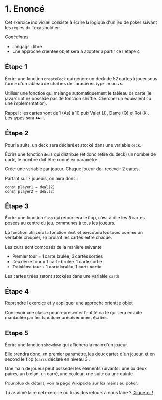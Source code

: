 # 1. Enoncé

Cet exercice individuel consiste à écrire la logique d'un jeu de poker suivant les règles du Texas hold'em.

*Contraintes:*

- Langage : libre
- Une approche orientée objet sera à adopter à partir de l'étape 4

## Étape 1

Écrire une fonction `createDeck` qui génère un deck de 52 cartes à jouer sous forme d'un tableau de chaines de caractères type `1♠︎` ou `V♣︎`.

Utiliser une fonction qui mélange automatiquement le tableau de carte (le javascript ne possède pas de fonction shuffle. Chercher un equivalent ou une implementation).

Rappel : les cartes vont de 1 (As) à 10 puis Valet (J), Dame (Q) et Roi (K). Les types sont `♠︎♣︎♡♢`.

## Étape 2

Pour la suite, un deck sera déclaré et stocké dans une variable `deck`.

Écrire une fonction `deal` qui distribue (et donc retire du deck) un nombre de carte, le nombre doit être donné en paramètre.

Créer une variable par joueur. Chaque joueur doit recevoir 2 cartes.

Partant sur 2 joueurs, on aura donc :

```
const player1 = deal(2)
const player2 = deal(2)
```

## Étape 3

Écrire une fonction `flop` qui retournera le flop, c'est à dire les 5 cartes posées au centre du jeu, communes à tous les joueurs. 

La fonction utilisera la fonction `deal` et exécutera les tours comme un veritable croupier, en brulant les cartes entre chaque.

Les tours sont composés de la manière suivante :

- Premier tour = 1 carte brulée, 3 cartes sorties
- Deuxième tour = 1 carte brulée, 1 carte sortie
- Troisième tour = 1 carte brulée, 1 carte sortie

Les cartes tirées seront stockées dans une variable `cards`

## Étape 4

Reprendre l'exercice et y appliquer une approche orientée objet. 

Concevoir une classe pour representer l'entité carte qui sera ensuite manipulée par les fonctione précédemment écrites.

## Etape 5

Écrire une fonction `showdown` qui affichera la main d'un joueur. 

Elle prendra donc, en premier paramètre, les deux cartes d'un joueur, et en second le flop (`cards` déclaré en niveau 3).

Une main de joueur peut posséder les éléments suivants : une ou deux paires, un brelan, un carré, une couleur, une suite ou une quinte.

Pour plus de détails, voir la [page Wikipédia](https://fr.wikipedia.org/wiki/Main_au_poker#Ordre_des_niveaux_des_mains) sur les mains au poker.


Tu as aimé faire cet exercice ou tu as des retours à nous faire ? [Clique ici !](https://airtable.com/appXbfdqY0iZhnZgd/shrbWiQDMsH63nsj4)
